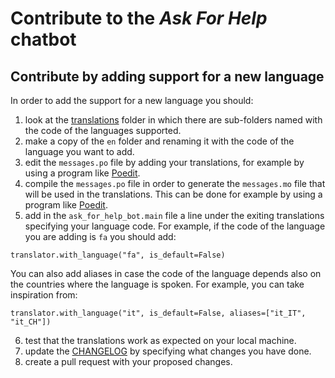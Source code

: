 # Contribute to the _Ask For Help_ chatbot

## Contribute by adding support for a new language

In order to add the support for a new language you should:

1. look at the [translations](translations) folder in which there are sub-folders named with the code of the languages supported.
2. make a copy of the `en` folder and renaming it with the code of the language you want to add.
3. edit the `messages.po` file by adding your translations, for example by using a program like [Poedit](https://poedit.net/).
4. compile the `messages.po` file in order to generate the `messages.mo` file that will be used in the translations. This can be done for example by using a program like [Poedit](https://poedit.net/).
5. add in the `ask_for_help_bot.main` file a line under the exiting translations specifying your language code. For example, if the code of the language you are adding is `fa` you should add:
```
translator.with_language("fa", is_default=False)
```
You can also add aliases in case the code of the language depends also on the countries where the language is spoken. For example, you can take inspiration from:
```
translator.with_language("it", is_default=False, aliases=["it_IT", "it_CH"])
```
6. test that the translations work as expected on your local machine.
7. update the [CHANGELOG](CHANGELOG.md) by specifying what changes you have done.
8. create a pull request with your proposed changes.
